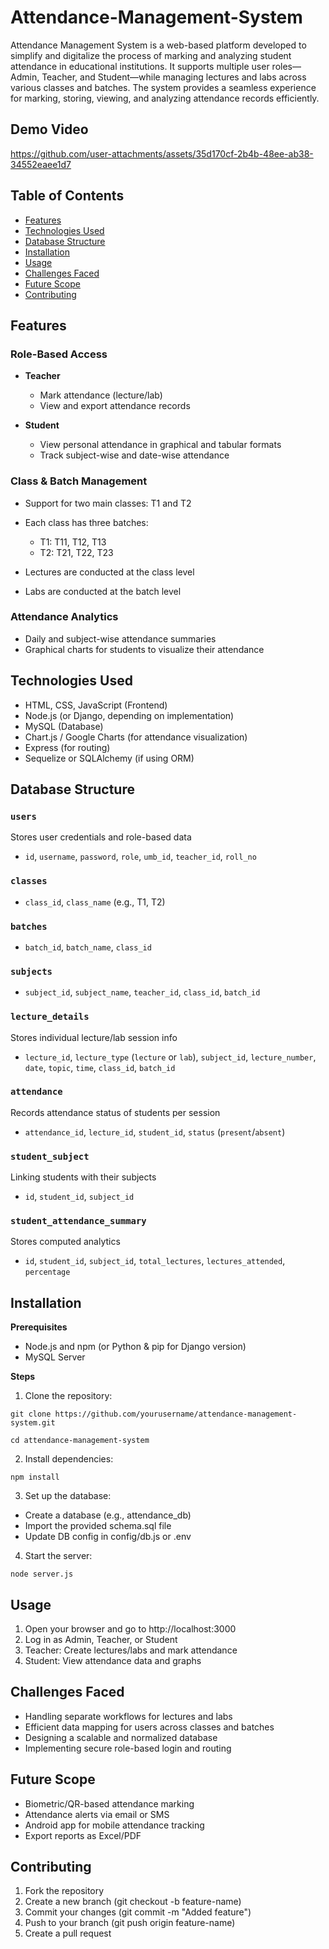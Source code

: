 # Attendance-Management-System

Attendance Management System is a web-based platform developed to simplify and digitalize the process of marking and analyzing student attendance in educational institutions. It supports multiple user roles—Admin, Teacher, and Student—while managing lectures and labs across various classes and batches. The system provides a seamless experience for marking, storing, viewing, and analyzing attendance records efficiently.

Demo Video
-----

https://github.com/user-attachments/assets/35d170cf-2b4b-48ee-ab38-34552eaee1d7




Table of Contents
-----

- [Features](#features)
- [Technologies Used](#technologies-used)
- [Database Structure](#database-structure)
- [Installation](#installation)
- [Usage](#usage)
- [Challenges Faced](#challenges-faced)
- [Future Scope](#future-scope)
- [Contributing](#contributing)

Features
-----

### Role-Based Access

- **Teacher**

    - Mark attendance (lecture/lab)
    - View and export attendance records

- **Student**

    - View personal attendance in graphical and tabular formats
    - Track subject-wise and date-wise attendance


### Class & Batch Management

- Support for two main classes: T1 and T2

- Each class has three batches:
    - T1: T11, T12, T13
    - T2: T21, T22, T23

- Lectures are conducted at the class level

- Labs are conducted at the batch level


### Attendance Analytics

- Daily and subject-wise attendance summaries
- Graphical charts for students to visualize their attendance

Technologies Used
----

- HTML, CSS, JavaScript (Frontend)
- Node.js (or Django, depending on implementation)
- MySQL (Database)
- Chart.js / Google Charts (for attendance visualization)
- Express (for routing)
- Sequelize or SQLAlchemy (if using ORM)

Database Structure
----

### `users`  
Stores user credentials and role-based data  
- `id`, `username`, `password`, `role`, `umb_id`, `teacher_id`, `roll_no`

### `classes`  
- `class_id`, `class_name` (e.g., T1, T2)

### `batches`  
- `batch_id`, `batch_name`, `class_id`

### `subjects`  
- `subject_id`, `subject_name`, `teacher_id`, `class_id`, `batch_id`

### `lecture_details`  
Stores individual lecture/lab session info  
- `lecture_id`, `lecture_type` (`lecture` or `lab`), `subject_id`, `lecture_number`, `date`, `topic`, `time`, `class_id`, `batch_id`

### `attendance`  
Records attendance status of students per session  
- `attendance_id`, `lecture_id`, `student_id`, `status` (`present`/`absent`)

### `student_subject`  
Linking students with their subjects  
- `id`, `student_id`, `subject_id`

### `student_attendance_summary`  
Stores computed analytics  
- `id`, `student_id`, `subject_id`, `total_lectures`, `lectures_attended`, `percentage`


Installation
----

**Prerequisites**
- Node.js and npm (or Python & pip for Django version)
- MySQL Server

**Steps**

1. Clone the repository:
```
git clone https://github.com/yourusername/attendance-management-system.git
```
```
cd attendance-management-system
```

2. Install dependencies:
```
npm install
```

3. Set up the database:

- Create a database (e.g., attendance_db)
- Import the provided schema.sql file
- Update DB config in config/db.js or .env

4. Start the server:
```
node server.js
```


Usage
----

1. Open your browser and go to http://localhost:3000
2. Log in as Admin, Teacher, or Student
3. Teacher: Create lectures/labs and mark attendance
4. Student: View attendance data and graphs

Challenges Faced
---

- Handling separate workflows for lectures and labs
- Efficient data mapping for users across classes and batches
- Designing a scalable and normalized database
- Implementing secure role-based login and routing

Future Scope
----

- Biometric/QR-based attendance marking
- Attendance alerts via email or SMS
- Android app for mobile attendance tracking
- Export reports as Excel/PDF

Contributing
----

1. Fork the repository
2. Create a new branch (git checkout -b feature-name)
3. Commit your changes (git commit -m "Added feature")
4. Push to your branch (git push origin feature-name)
5. Create a pull request
